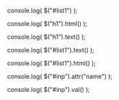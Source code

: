 console.log(
  $("#list1")
);

console.log(
  $("h1").html()
);

console.log(
  $("h1").text()
);

console.log(
  $("#list1").text()
);

console.log(
  $("#list1").html()
);


console.log(
  $("#inp").attr("name")
);


console.log(
  $("#inp").val()
);
